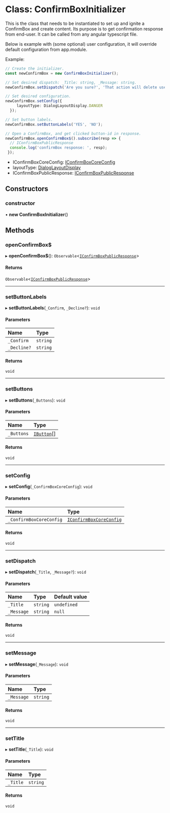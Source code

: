 # Class: ConfirmBoxInitializer

This is the class that needs to be instantiated to set up and ignite a ConfirmBox and create content.
Its purpose is to get confirmation response from end-user. It can be called from any angular
typescript file.

Below is example with (some optional) user configuration,
it will override default configuration from app.module.

Example:
```typescript
// Create the initializer.
const newConfirmBox = new ConfirmBoxInitializer();

// Set desired dispatch: _Title: string, _Message: string.
newConfirmBox.setDispatch('Are you sure?', 'That action will delete user!');

// Set desired configuration.
newConfirmBox.setConfig({
     layoutType: DialogLayoutDisplay.DANGER
  });

// Set button labels.
newConfirmBox.setButtonLabels('YES', 'NO');

// Open a ConfirmBox, and get clicked button-id in response.
newConfirmBox.openConfirmBox$().subscribe(resp => {
  // IConfirmBoxPublicResponse
  console.log('confirmBox response: ', resp);
 });
```
* IConfirmBoxCoreConfig: [IConfirmBoxCoreConfig](#/documentation/interface-IConfirmBoxCoreConfig)
* layoutType: [DialogLayoutDisplay](#/documentation/enum-DialogLayoutDisplay)
* IConfirmBoxPublicResponse: [IConfirmBoxPublicResponse](#/documentation/interface-IConfirmBoxPublicResponse)

## Constructors

### constructor

• **new ConfirmBoxInitializer**()

## Methods

### openConfirmBox$

▸ **openConfirmBox$**(): `Observable`<[`IConfirmBoxPublicResponse`](#/documentation/interface-IConfirmBoxPublicResponse)\>

#### Returns

`Observable`<[`IConfirmBoxPublicResponse`](#/documentation/interface-IConfirmBoxPublicResponse)\>

___

### setButtonLabels

▸ **setButtonLabels**(`_Confirm`, `_Decline?`): `void`

#### Parameters

| Name | Type |
| :------ | :------ |
| `_Confirm` | `string` |
| `_Decline?` | `string` |

#### Returns

`void`

___

### setButtons

▸ **setButtons**(`_Buttons`): `void`

#### Parameters

| Name | Type |
| :------ | :------ |
| `_Buttons` | [`IButton`](#/documentation/interface-IButton)[] |

#### Returns

`void`

___

### setConfig

▸ **setConfig**(`_ConfirmBoxCoreConfig`): `void`

#### Parameters

| Name | Type |
| :------ | :------ |
| `_ConfirmBoxCoreConfig` | [`IConfirmBoxCoreConfig`](#/documentation/interface-IConfirmBoxCoreConfig) |

#### Returns

`void`

___

### setDispatch

▸ **setDispatch**(`_Title`, `_Message?`): `void`

#### Parameters

| Name | Type | Default value |
| :------ | :------ | :------ |
| `_Title` | `string` | `undefined` |
| `_Message` | `string` | `null` |

#### Returns

`void`

___

### setMessage

▸ **setMessage**(`_Message`): `void`

#### Parameters

| Name | Type |
| :------ | :------ |
| `_Message` | `string` |

#### Returns

`void`

___

### setTitle

▸ **setTitle**(`_Title`): `void`

#### Parameters

| Name | Type |
| :------ | :------ |
| `_Title` | `string` |

#### Returns

`void`
